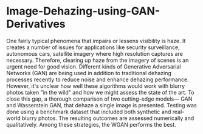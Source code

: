 # Image-Dehazing-using-GAN-Derivatives
One fairly typical phenomena that impairs or
lessens visibility is haze. It creates a number of issues for
applications like security surveillance, autonomous cars,
satellite imagery where high resolution captures are
necessary. Therefore, clearing up haze from the imagery
of scenes is an urgent need for good vision. Different
kinds of Generative Adversarial Networks (GAN) are
being used in addition to traditional dehazing processes
recently to reduce noise and enhance dehazing
performance. However, it's unclear how well these
algorithms would work with blurry photos taken "in the
wild" and how we might assess the state of the art. To
close this gap, a thorough comparison of two
cutting-edge models— GAN and Wasserstein GAN, that
dehaze a single image is presented. Testing was done
using a benchmark dataset that included both synthetic
and real-world blurry photos. The resulting outcomes
are assessed numerically and qualitatively. Among these
strategies, the WGAN performs the best.

